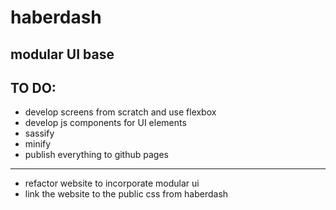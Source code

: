 haberdash
=========

modular UI base
---------------

TO DO:
------
* develop screens from scratch and use flexbox
* develop js components for UI elements
* sassify
* minify
* publish everything to github pages

---

* refactor website to incorporate modular ui
* link the website to the public css from haberdash
